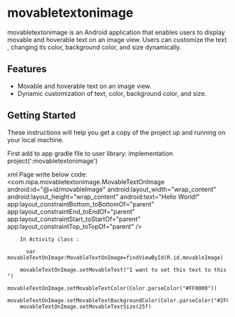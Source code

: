 # movabletextonimage
movabletextonimage is an Android application that enables users to display movable and hoverable text on an image view. 
Users can customize the text , changing its color, background color, and size dynamically.

## Features

- Movable and hoverable text on an image view.
- Dynamic customization of text, color, background color, and size.

## Getting Started

These instructions will help you get a copy of the project up and running on your local machine.

First add to app gradle file to user library:
 implementation project(':movabletextonimage')

xml Page write below code:
    <com.nipa.movabletextonimage.MovableTextOnImage
        android:id="@+id/movableImage"
        android:layout_width="wrap_content"
        android:layout_height="wrap_content"
        android:text="Hello World!"
        app:layout_constraintBottom_toBottomOf="parent"
        app:layout_constraintEnd_toEndOf="parent"
        app:layout_constraintStart_toStartOf="parent"
        app:layout_constraintTop_toTopOf="parent" />

        In Activity class : 

          var movableTextOnImage:MovableTextOnImage=findViewById(R.id.movableImage)

        movableTextOnImage.setMovableText("I want to set this text to this ")
        movableTextOnImage.setMovableTextColor(Color.parseColor("#FF0000"))
        movableTextOnImage.setMovableTextBackgroundColor(Color.parseColor("#2F8D46"))
        movableTextOnImage.setMovableTextSize(25f)

        
